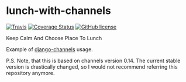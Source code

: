 lunch-with-channels
=========

[![Travis](https://api.travis-ci.org/amureki/lunch-with-channels.svg?branch=master)](https://travis-ci.org/amureki/lunch-with-channels)
[![Coverage Status](https://coveralls.io/repos/github/amureki/lunch-with-channels/badge.svg?branch=master)](https://coveralls.io/github/amureki/lunch-with-channels?branch=master)
[![GitHub license](https://img.shields.io/badge/license-MIT-blue.svg)](https://raw.githubusercontent.com/amureki/lunch-with-channels/master/LICENSE)

Keep Calm And Choose Place To Lunch

Example of [django-channels](http://channels.readthedocs.io) usage.

P.S. Note, that this is based on channels version 0.14.
The current stable version is drastically changed, so I would not recommend referring this repository anymore.
